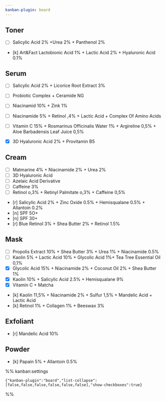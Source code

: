 ```yaml
---
kanban-plugin: board
---
```


## Toner

- [ ] Salicylic Acid 2% +Urea 2% + Panthenol 2%
- [k] Art&Fact Lactobionic Acid 1% + Lactic Acid 2% + Hyaluronic Acid 0.1%


## Serum

- [ ] Salicylic Acid 2% + Licorice Root Extract 3%
- [ ] Probiotic Complex + Ceramide NG
- [ ] Niacinamid 10% + Zink 1%
- [ ] Niacinamide 5% + Retinol ,4% + Lactic Acid + Complex Of Amino Acids
- [ ] Vitamin C 15% + Rosmarinus Officinalis Water 1% + Argireline 0,5% + Aloe Barbadensis Leaf Juice 0,5%
- [x] 3D Hyaluronic Acid 2% + Provitamin B5


## Cream

- [ ] Matmarine 4% + Niacinamide 2% + Urea 2%
- [ ] 3D Hyaluronic Acid
- [ ] Azelaic Acid Derivative
- [ ] Caffeine 3%
- [ ] Retinol o,3% + Retinyl Palmitate o,3% + Caffeine 0,5%
- [r] Salicylic Acid 2% + Zinc Oxide 0.5% + Hemisqualane 0.5% + Allantoin 0.2%
- [n] SPF 5O+
- [n] SPF 30+
- [r] Blue Retinol 3% + Shea Butter 2% + Retinol 1.5%


## Mask

- [ ] Propolis Extract 10% + Shea Butter 3% + Urea 1% + Niacinamide 0.5%
- [ ] Kaolin 5% + Lactic Acid 10% + Glycolic Acid 1%+ Tea Tree Essential Oil 0,1%
- [x] Glycolic Acid 15% + Niacinamide 2% + Coconut Oil 2% + Shea Butter 1%
- [x] Kaolin 10% + Salicylic Acid 2.5% + Hemisqualane 9%
- [x] Vitamin C + Matcha
- [k] Kaolin 11,5% + Niacinamide 2% + Sulfur 1,5% + Mandelic Acid + Lactic Acid
- [k] Retinol 1% + Collagen 1% + Beeswax 3%


## Exfoliant

- [r] Mandelic Acid 10%


## Powder

- [k] Papain 5% + Allantoin 0.5%




%% kanban:settings
```
{"kanban-plugin":"board","list-collapse":[false,false,false,false,false,false],"show-checkboxes":true}
```
%%